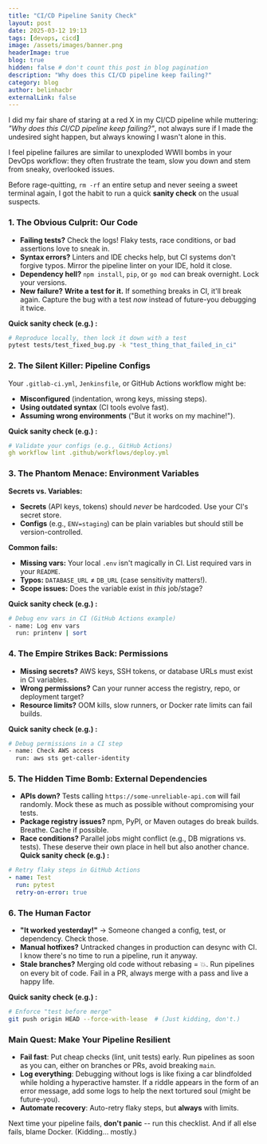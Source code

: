 ```yaml
---
title: "CI/CD Pipeline Sanity Check"
layout: post
date: 2025-03-12 19:13
tags: [devops, cicd]
image: /assets/images/banner.png
headerImage: true
blog: true
hidden: false # don't count this post in blog pagination
description: "Why does this CI/CD pipeline keep failing?"
category: blog
author: belinhacbr
externalLink: false
---
```

I did my fair share of staring at a red X in my CI/CD pipeline while muttering: *"Why does this CI/CD pipeline keep failing?"*, not always sure if I made the undesired sight happen, but always knowing I wasn't alone in this.

I feel pipeline failures are similar to unexploded WWII bombs in your DevOps workflow: they often frustrate the team, slow you down and stem from sneaky, overlooked issues.

Before rage-quitting, `rm -rf` an entire setup and never seeing a sweet terminal again, I got the habit to run a quick **sanity check** on the usual suspects.

### 1. The Obvious Culprit: Our Code

- **Failing tests?** Check the logs! Flaky tests, race conditions, or bad assertions love to sneak in.
- **Syntax errors?** Linters and IDE checks help, but CI systems don't forgive typos. Mirror the pipeline linter on your IDE, hold it close.
- **Dependency hell?** `npm install`, `pip`, or `go mod` can break overnight. Lock your versions.
- **New failure?** **Write a test for it.** If something breaks in CI, it'll break again. Capture the bug with a test *now* instead of future-you debugging it twice.

**Quick sanity check (e.g.) :**

```bash
# Reproduce locally, then lock it down with a test
pytest tests/test_fixed_bug.py -k "test_thing_that_failed_in_ci"
```

### 2. The Silent Killer: Pipeline Configs
Your `.gitlab-ci.yml`, `Jenkinsfile`, or GitHub Actions workflow might be:

- **Misconfigured** (indentation, wrong keys, missing steps).
- **Using outdated syntax** (CI tools evolve fast).
- **Assuming wrong environments** ("But it works on my machine!").

**Quick sanity check (e.g.) :**

```yaml
# Validate your configs (e.g., GitHub Actions)
gh workflow lint .github/workflows/deploy.yml
```

### 3. The Phantom Menace: Environment Variables

**Secrets vs. Variables:**

- **Secrets** (API keys, tokens) should *never* be hardcoded. Use your CI's secret store.
- **Configs** (e.g., `ENV=staging`) can be plain variables but should still be version-controlled.

**Common fails:**

- **Missing vars:** Your local `.env` isn't magically in CI. List required vars in your `README`.
- **Typos:** `DATABASE_URL` ≠ `DB_URL` (case sensitivity matters!).
- **Scope issues:** Does the variable exist in *this* job/stage?

**Quick sanity check (e.g.) :**

```bash
# Debug env vars in CI (GitHub Actions example)
- name: Log env vars
  run: printenv | sort
```

### 4. The Empire Strikes Back: Permissions

- **Missing secrets?** AWS keys, SSH tokens, or database URLs must exist in CI variables.
- **Wrong permissions?** Can your runner access the registry, repo, or deployment target?
- **Resource limits?** OOM kills, slow runners, or Docker rate limits can fail builds.

**Quick sanity check (e.g.) :**

```bash
# Debug permissions in a CI step
- name: Check AWS access
  run: aws sts get-caller-identity
```


### 5. The Hidden Time Bomb: External Dependencies

- **APIs down?** Tests calling `https://some-unreliable-api.com` will fail randomly. Mock these as much as possible without compromising your tests.
- **Package registry issues?** npm, PyPI, or Maven outages do break builds. Breathe. Cache if possible.
- **Race conditions?** Parallel jobs might conflict (e.g., DB migrations vs. tests). These deserve their own place in hell but also another chance.
**Quick sanity check (e.g.) :**

```yaml
# Retry flaky steps in GitHub Actions
- name: Test
  run: pytest
  retry-on-error: true
```


### 6. The Human Factor

- **"It worked yesterday!"** → Someone changed a config, test, or dependency. Check those.
- **Manual hotfixes?** Untracked changes in production can desync with CI. I know there's no time to run a pipeline, run it anyway.
- **Stale branches?** Merging old code without rebasing = 💥. Run pipelines on every bit of code. Fail in a PR, always merge with a pass and live a happy life.

**Quick sanity check (e.g.) :**
```bash
# Enforce "test before merge"
git push origin HEAD --force-with-lease  # (Just kidding, don't.)
```



### Main Quest: Make Your Pipeline Resilient

- **Fail fast**: Put cheap checks (lint, unit tests) early. Run pipelines as soon as you can, either on branches or PRs, avoid breaking `main`.
- **Log everything**: Debugging without logs is like fixing a car blindfolded while holding a hyperactive hamster. If a riddle appears in the form of an error message, add some logs to help the next tortured soul (might be future-you).
- **Automate recovery**: Auto-retry flaky steps, but **always** with limits.

Next time your pipeline fails, **don't panic** -- run this checklist. And if all else fails, blame Docker. (Kidding... mostly.)
